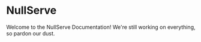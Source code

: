 # NullServe

Welcome to the NullServe Documentation!
We're still working on everything, so pardon our dust.
